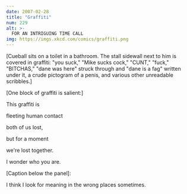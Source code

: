```yaml
---
date: 2007-02-28
title: "Graffiti"
num: 229
alt: >-
  FOR AN INTRIGUING TIME CALL
img: https://imgs.xkcd.com/comics/graffiti.png
---
```

[Cueball sits on a toilet in a bathroom. The stall sidewall next to him is covered in graffiti: "you suck," "Mike sucks cock," "CUNT," "fuck," "BITCHAS," "dane was here" struck through and "dane is a fag" written under it, a crude pictogram of a penis, and various other unreadable scribbles.]

[One block of graffiti is salient:]

This graffiti is

fleeting human contact

both of us lost,

but for a moment

we're lost together.

I wonder who you are.

[Caption below the panel]:

I think I look for meaning in the wrong places sometimes.